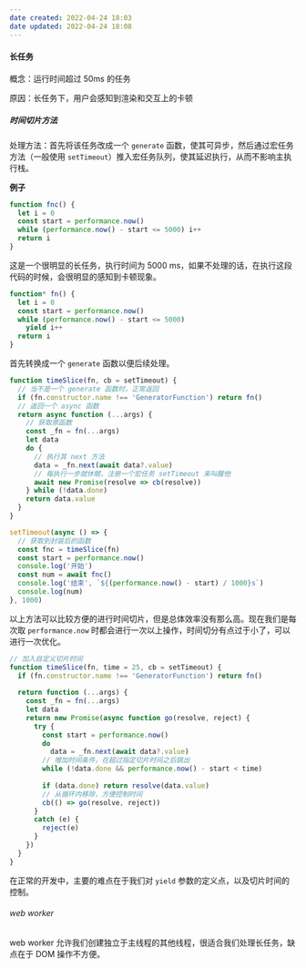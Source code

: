 ```yaml
---
date created: 2022-04-24 18:03
date updated: 2022-04-24 18:08
---
```


#### 长任务

概念：运行时间超过 50ms 的任务

原因：长任务下，用户会感知到渲染和交互上的卡顿

##### 时间切片方法

处理方法：首先将该任务改成一个 `generate` 函数，使其可异步，然后通过宏任务方法（一般使用 `setTimeout`）推入宏任务队列，使其延迟执行，从而不影响主执行栈。

**例子**

```js
function fnc() {
  let i = 0
  const start = performance.now()
  while (performance.now() - start <= 5000) i++
  return i
}
```

这是一个很明显的长任务，执行时间为 5000 ms，如果不处理的话，在执行这段代码的时候，会很明显的感知到卡顿现象。

```js
function* fn() {
  let i = 0
  const start = performance.now()
  while (performance.now() - start <= 5000)
    yield i++
  return i
}
```

首先转换成一个 `generate` 函数以便后续处理。

```js
function timeSlice(fn, cb = setTimeout) {
  // 当不是一个 generate 函数时，正常返回
  if (fn.constructor.name !== 'GeneratorFunction') return fn()
  // 返回一个 async 函数
  return async function (...args) {
    // 获取原函数
    const _fn = fn(...args)
    let data
    do {
      // 执行其 next 方法
      data = _fn.next(await data?.value)
      // 每执行一步就休眠，注册一个宏任务 setTimeout 来叫醒他
      await new Promise(resolve => cb(resolve))
    } while (!data.done)
    return data.value
  }
}

setTimeout(async () => {
  // 获取到封装后的函数
  const fnc = timeSlice(fn)
  const start = performance.now()
  console.log('开始')
  const num = await fnc()
  console.log('结束', `${(performance.now() - start) / 1000}s`)
  console.log(num)
}, 1000)
```

以上方法可以比较方便的进行时间切片，但是总体效率没有那么高。现在我们是每次取 `performance.now` 时都会进行一次以上操作，时间切分有点过于小了，可以进行一次优化。

```js
// 加入自定义切片时间
function timeSlice(fn, time = 25, cb = setTimeout) {
  if (fn.constructor.name !== 'GeneratorFunction') return fn()
  
  return function (...args) {
    const _fn = fn(...args)
    let data
    return new Promise(async function go(resolve, reject) {
      try {
        const start = performance.now()
        do
          data = _fn.next(await data?.value)
        // 增加时间条件，在超过指定切片时间之后跳出
        while (!data.done && performance.now() - start < time)
  
        if (data.done) return resolve(data.value)
        // 从循环内移除，方便控制时间
        cb(() => go(resolve, reject))
      }
      catch (e) {
        reject(e)
      }
    })
  }
}
```

在正常的开发中，主要的难点在于我们对 `yield` 参数的定义点，以及切片时间的控制。

###### web worker

web worker 允许我们创建独立于主线程的其他线程，很适合我们处理长任务，缺点在于 DOM 操作不方便。
